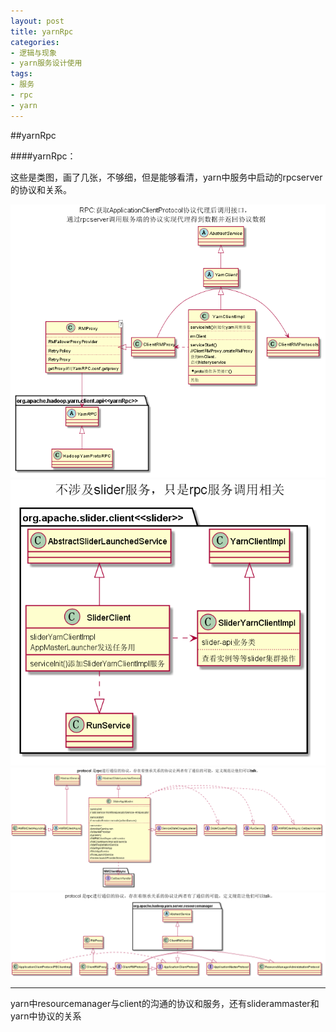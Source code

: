 ```yaml
---
layout: post
title: yarnRpc
categories:
- 逻辑与现象
- yarn服务设计使用
tags:
- 服务
- rpc
- yarn
---
```



##yarnRpc


####yarnRpc：

这些是类图，画了几张，不够细，但是能够看清，yarn中服务中启动的rpcserver的协议和关系。


![](/images/yarnRpc.png)
![](/images/slider_yarnrpcclient.png)
![](/images/sliderrpcam.png)
![](/images/yarnprotocol.png)



----------------------
 yarn中resourcemanager与client的沟通的协议和服务，还有sliderammaster和yarn中协议的关系